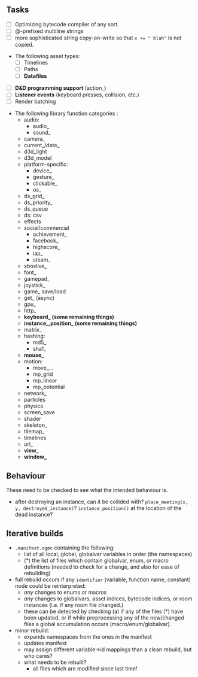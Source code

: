 ## Tasks
- [ ] Optimizing bytecode compiler of any sort.
- [ ] @-prefixed multiline strings
- [ ] more sophisticated string copy-on-write so that `x += " blah"` is not copied.
- The following asset types:
    - [ ] Timelines
    - [ ] Paths
    - [ ] **Datafiles**
- [ ] **D&D programming support** (action\_)
- [ ] **Listener events** (keyboard presses, collision, etc.)
- [ ] Render batching
- The following library function categories :
    - audio:
        - audio\_
        - sound\_
    - camera\_
    - current\_/date\_
    - d3d\_light
    - d3d\_model
    - platform-specific:
        - device\_
        - gesture\_
        - clickable\_
        - os\_
    - ds\_grid\_
    - ds\_priority\_
    - ds\_queue
    - ds: csv
    - effects
    - social/commercial
        - achievement\_
        - facebook\_
        - highscore\_
        - iap\_
        - steam\_
    - xboxlive\_
    - font\_
    - gamepad\_
    - joystick\_
    - game\_ save/load
    - get\_ (async)
    - gpu\_
    - http\_
    - **keyboard\_ (some remaining things)**
    - **instance\_,position\_ (some remaining things)**
    - matrix\_
    - hashing:
        - md5\_
        - sha1\_
    - **mouse\_**
    - motion:
        - move\_...
        - mp\_grid
        - mp\_linear
        - mp\_potential
    - network\_
    - particles
    - physics
    - screen\_save
    - shader
    - skeleton\_
    - tilemap\_
    - timelines
    - url\_
    - **view\_**
    - **window\_**

## Behaviour

These need to be checked to see what the intended behaviour is.

- after destroying an instance, can it be collided with? `place_meeting(x, y, destroyed_instance)`? `instance_position()` at the location of the dead instance?

## Iterative builds

- `.manifest.ogmc` containing the following:
    - list of all local, global, globalvar variables in order (the namespaces)
    - (\*) the list of files which contain globalvar, enum, or macro definitions (needed to check for a change, and also for ease of rebuilding)
- full rebuild occurs if any `identifier` (variable, function name, constant) node could be reinterpreted:
    - *any* changes to enums or macros
    - *any* changes to globalvars, asset indices, bytecode indices, or room instances (i.e. if any room file changed.)
    - these can be detected by checking (a) if any of the files (\*) have been updated, or if while preprocessing any of the new/changed files a global accumulation occurs (macro/enum/globalvar).
- minor rebuild:
    - expands namespaces from the ones in the manifest
    - updates manifest
    - may assign different variable->id mappings than a clean rebuild, but who cares?
    - what needs to be rebuilt?
        - all files which are modified since last time!
